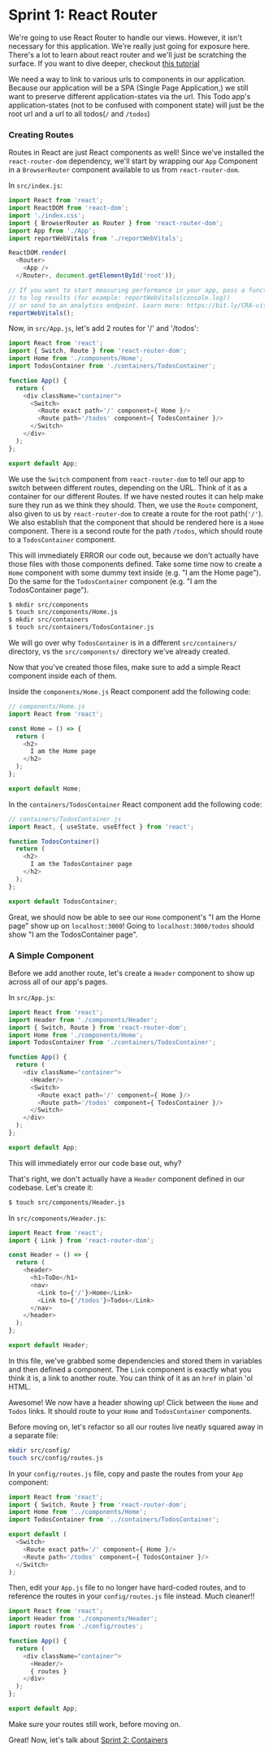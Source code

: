 # Sprint 1: React Router

We're going to use React Router to handle our views. However, it isn't necessary for this application. We're really just going for exposure here. There's a lot to learn about react router and we'll just be scratching the surface. If you want to dive deeper, checkout [this tutorial](https://github.com/reactjs/react-router-tutorial)

We need a way to link to various urls to components in our application. Because our application will be a SPA (Single Page Application,) we still want to preserve different application-states via the url. This Todo app's application-states (not to be confused with component state) will just be the root url and a url to all todos(`/` and `/todos`)

### Creating Routes
Routes in React are just React components as well! Since we've installed the `react-router-dom` dependency, we'll start by wrapping our `App` Component in a `BrowserRouter` component available to us from `react-router-dom`. 

In `src/index.js`:

```js
import React from 'react';
import ReactDOM from 'react-dom';
import './index.css';
import { BrowserRouter as Router } from 'react-router-dom';
import App from './App';
import reportWebVitals from './reportWebVitals';

ReactDOM.render(
  <Router>
    <App />
  </Router>, document.getElementById('root'));

// If you want to start measuring performance in your app, pass a function
// to log results (for example: reportWebVitals(console.log))
// or send to an analytics endpoint. Learn more: https://bit.ly/CRA-vitals
reportWebVitals();
```

Now, in `src/App.js`, let's add 2 routes for '/' and '/todos': 

```js
import React from 'react';
import { Switch, Route } from 'react-router-dom';
import Home from './components/Home';
import TodosContainer from './containers/TodosContainer';

function App() {
  return (
    <div className="container">
      <Switch>
        <Route exact path='/' component={ Home }/>
        <Route path='/todos' component={ TodosContainer }/>
      </Switch>
    </div>
  );
};

export default App;
```

We use the `Switch` component from `react-router-dom` to tell our app to switch between different routes, depending on the URL. Think of it as a container for our different Routes. If we have nested routes it can help make sure they run as we think they should. Then, we use the `Route` component, also given to us by `react-router-dom` to create a route for the root path(`'/'`). We also establish that the component that should be rendered here is a `Home` component. There is a second route for the path `/todos`, which should route to a `TodosContainer` component.

This will immediately ERROR our code out, because we don't actually have those files with those components defined. Take some time now to create a `Home` component with some dummy text inside (e.g. "I am the Home page"). Do the same for the `TodosContainer` component (e.g. "I am the TodosContainer page").

```bash
$ mkdir src/components
$ touch src/components/Home.js
$ mkdir src/containers
$ touch src/containers/TodosContainer.js
```
We will go over why `TodosContainer` is in a different `src/containers/` directory, vs the `src/components/` directory we've already created.

Now that you've created those files, make sure to add a simple React component inside each of them.

Inside the  `components/Home.js` React component add the following code:
  
```js
// components/Home.js
import React from 'react';

const Home = () => {
  return (
    <h2>
      I am the Home page
    </h2>
  );
};

export default Home;
```
  
In the `containers/TodosContainer` React component add the following code:
  
```js
// containers/TodosContainer.js
import React, { useState, useEffect } from 'react';

function TodosContainer() 
  return (
    <h2>
      I am the TodosContainer page
    </h2>
  );
};

export default TodosContainer;
```



Great, we should now be able to see our `Home` component's "I am the Home page" show up on `localhost:3000`! Going to `localhost:3000/todos` should show "I am the TodosContainer page".



### A Simple Component
Before we add another route, let's create a `Header` component to show up across all of our app's pages. 

In `src/App.js`:

```js
import React from 'react';
import Header from './components/Header';
import { Switch, Route } from 'react-router-dom';
import Home from './components/Home';
import TodosContainer from './containers/TodosContainer';

function App() {
  return (
    <div className="container">
      <Header/>
      <Switch>
        <Route exact path='/' component={ Home }/>
        <Route path='/todos' component={ TodosContainer }/>
      </Switch>
    </div>
  );
};

export default App;
```

This will immediately error our code base out, why?

That's right, we don't actually have a `Header` component defined in our codebase. Let's create it:

```bash
$ touch src/components/Header.js
```

In `src/components/Header.js`:

```js
import React from 'react';
import { Link } from 'react-router-dom';

const Header = () => {
  return (
    <header>
      <h1>ToDo</h1>
      <nav> 
        <Link to={'/'}>Home</Link>
        <Link to={'/todos'}>Todos</Link>
      </nav>
    </header>
  );
};

export default Header;
```

In this file, we've grabbed some dependencies and stored them in variables and then defined a component. The `Link` component is exactly what you think it is, a link to another route. You can think of it as an `href` in plain 'ol HTML.

Awesome! We now have a header showing up! Click between the `Home` and `Todos` links. It should route to your `Home` and `TodosContainer` components.

Before moving on, let's refactor so all our routes live neatly squared away in a separate file:

```bash
mkdir src/config/
touch src/config/routes.js
```

In your `config/routes.js` file, copy and paste the routes from your `App` component:

```js
import React from 'react';
import { Switch, Route } from 'react-router-dom';
import Home from '../components/Home';
import TodosContainer from '../containers/TodosContainer';

export default (
  <Switch>
    <Route exact path='/' component={ Home }/>
    <Route path='/todos' component={ TodosContainer }/>
  </Switch>
);
```

Then, edit your `App.js` file to no longer have hard-coded routes, and to reference the routes in your `config/routes.js` file instead. Much cleaner!!

```js
import React from 'react';
import Header from './components/Header';
import routes from './config/routes';

function App() {
  return (
    <div className="container">
      <Header/>
      { routes }
    </div>
  );
};

export default App;
```

Make sure your routes still work, before moving on.

Great! Now, let's talk about [Sprint 2: Containers](Sprint2.md)
